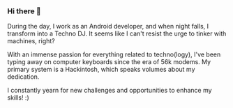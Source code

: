 ### Hi there 👋

During the day, I work as an Android developer, and when night falls, I transform into a Techno DJ. 
It seems like I can't resist the urge to tinker with machines, right?

With an immense passion for everything related to techno(logy), I've been typing away on computer keyboards since the era of 56k modems. My primary system is a Hackintosh, which speaks volumes about my dedication.

I constantly yearn for new challenges and opportunities to enhance my skills! :)

<!--
**mariorobertofortunato/mariorobertofortunato** is a ✨ _special_ ✨ repository because its `README.md` (this file) appears on your GitHub profile.

Here are some ideas to get you started:

- 🔭 I’m currently working on ...
- 🌱 I’m currently learning ...
- 👯 I’m looking to collaborate on ...
- 🤔 I’m looking for help with ...
- 💬 Ask me about ...
- 📫 How to reach me: ...
- 😄 Pronouns: ...
- ⚡ Fun fact: ...
-->
